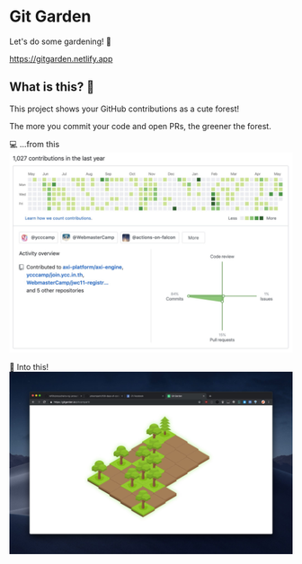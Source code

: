 # Git Garden

Let's do some gardening! 🌳

https://gitgarden.netlify.app

## What is this? 🤔

This project shows your GitHub contributions as a cute forest!

The more you commit your code and open PRs, the greener the forest.

💻 ...from this
![example1](./example_01.jpg)

🌲 Into this!
![example2](./example_02.jpg)
